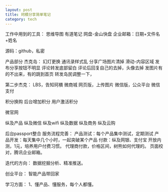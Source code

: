 ```yaml
---
layout: post
title: 珂檟分享简单笔记
category: tech
---
```


工作中用到的工具：
思维导图
有道笔记
网盘-金山快盘
企业邮箱：日期+文件名+姓名

源码：github，私密

产品部分
杰克岛：
幻灯更换
通讯录样式乱
分享广场图片清掉
滑动-内容区域
发布分享按钮不明显
评论转发底部留白
评论后回复自己的去掉，头像去掉
发图片有的不出来，有的跳到首页
转发岛民调整一下，


第二步杰克：
LBS，告知珂檟
微商城
    网页版，上传图片
    微信版，公众平台
微信支付

积分换购
    后台增加积分
    用户激活积分

微官网

纵及产品
    纵及微信
    纵及wifi
    纵及数据
    纵及商务
    纵及云购

后台passport整合
服务流程完善：
    产品测试：每个产品集中测试，定期测试
    产品开发：每天集中几个小时，一起突破某个产品
    付款：纵及网银、支付宝
    开放内测，1元，培养用户付费习惯。
    代理商付款，价格区间，树熊如何代理的。
    页面校对，腾讯企业邮箱。

迭代的方向：
    数据挖掘分析、精准推送。
    
创业平台：
   智能产品带回家
   

学习方面：
1、懂产品、懂服务，每个人都懂。




